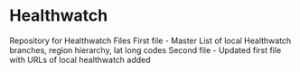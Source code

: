 # Healthwatch
Repository for Healthwatch Files
First file - Master List of local Healthwatch branches, region hierarchy, lat long codes
Second file - Updated first file with URLs of local healthwatch added
